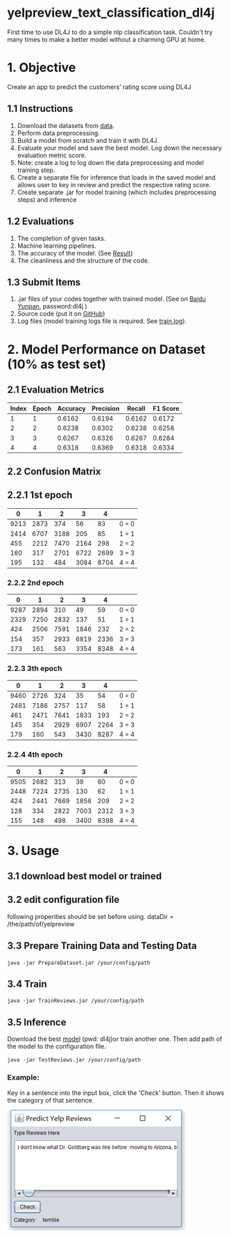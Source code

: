 # yelpreview_text_classification_dl4j
First time to use DL4J to do a simple nlp classification task. 
Couldn't try many times to make a better model without a charming GPU at home.

# 1. Objective
Create an app to predict the customers’ rating score using DL4J

## 1.1 Instructions

1. Download the datasets from [data](https://s3.amazonaws.com/fast-ai-nlp/yelp_review_full_csv.tgz).
2. Perform data preprocessing.
3. Build a model from scratch and train it with DL4J.
4. Evaluate your model and save the best model. Log down the necessary evaluation
metric score.
5. Note: create a log to log down the data preprocessing and model training step.
6. Create a separate file for inference that loads in the saved model and allows user to key
in review and predict the respective rating score.
7. Create separate .jar for model training (which includes preprocessing steps) and
inference

## 1.2 Evaluations

1. The completion of given tasks.
2. Machine learning pipelines.
3. The accuracy of the model. (See [Result](https://github.com/jackspiderman/yelpreview_text_classification_dl4j#2-results))
4. The cleanliness and the structure of the code.

## 1.3 Submit Items
1. .jar files of your codes together with trained model. (See on [Baidu Yunpan](https://pan.baidu.com/s/1olbxijXOpF0mEhJ0WmyQZg), password:dl4j )
2. Source code (put it on [GitHub](https://github.com/jackspiderman/yelpreview_text_classification_dl4j))
3. Log files (model training logs file is required. See [train.log](https://github.com/jackspiderman/yelpreview_text_classification_dl4j/blob/main/train.log)).

# 2. Model Performance on Dataset (10% as test set)
## 2.1 Evaluation Metrics
|  Index   | Epoch  | Accuracy  | Precision  | Recall | F1 Score |
|  ----  | ----  | ----  | ----  | ----  | ----  |
| 1  | 1 | 0.6162  | 0.6194 | 0.6162  | 0.6172 |
| 2  | 2 | 0.6238  | 0.6302 | 0.6238  | 0.6258 |
| 3  | 3 |  0.6267 | 0.6326 | 0.6267  | 0.6284 |
| 4  | 4 |  0.6318 | 0.6369 | 0.6318  | 0.6334 |

## 2.2 Confusion Matrix

## 2.2.1 1st epoch
|  0  | 1| 2 | 3  | 4 |  |
|  ----  | ----  | ----  | ----  | ----  | ----  |
| 9213  | 2873  | 374 | 56| 83 | 0 = 0|
| 2414 | 6707 | 3188  | 205 | 85  | 1 = 1|
| 455 | 2212 | 7470  | 2164 | 298 | 2 = 2|
| 160 | 317 | 2701  | 6722 | 2699  | 3 = 3|
| 195 | 132 | 484  | 3084 | 8704  | 4 = 4|

### 2.2.2 2nd epoch
|  0  | 1| 2 | 3  | 4 |  |
|  ----  | ----  | ----  | ----  | ----  | ----  |
| 9287  | 2894  | 310 | 49| 59 | 0 = 0|
| 2329 | 7250 | 2832  | 137 | 51  | 1 = 1|
| 424 | 2506 | 7591  | 1846 | 232 | 2 = 2|
| 154 | 357 | 2933  | 6819 | 2336  | 3 = 3|
| 173 | 161 | 563  | 3354 | 8348  | 4 = 4|

### 2.2.3 3th epoch
 |  0  | 1| 2 | 3  | 4 |  |
|  ----  | ----  | ----  | ----  | ----  | ----  |
| 9460  | 2726  | 324 | 35| 54 | 0 = 0|
| 2481 | 7186 | 2757  | 117 | 58  | 1 = 1|
| 461 | 2471 | 7641  | 1833 | 193 | 2 = 2|
| 145 | 354 | 2929  | 6907 | 2264  | 3 = 3|
| 179 | 160 | 543  | 3430 | 8287  | 4 = 4|

### 2.2.4 4th epoch
 |  0  | 1| 2 | 3  | 4 |  |
|  ----  | ----  | ----  | ----  | ----  | ----  |
| 9505  | 2682  | 313 | 39| 60 | 0 = 0|
| 2448 | 7224 | 2735  | 130 | 62  | 1 = 1|
| 424 | 2441 | 7669  | 1856 | 209 | 2 = 2|
| 128 | 334 | 2822  | 7003 | 2312  | 3 = 3|
| 155 | 148 | 498  | 3400 | 8398  | 4 = 4|
  
  # 3. Usage
  
  ## 3.1 download best model or trained
  
  
  ## 3.2 edit configuration file
  following properities should be set before using.
  dataDir = /the/path/of/yelpreview
  
  
  ## 3.3 Prepare Training Data and Testing Data
```
java -jar PrepareDataset.jar /your/config/path
```

## 3.4 Train
```
java -jar TrainReviews.jar /your/config/path
```


## 3.5 Inference
Download the best [model](https://pan.baidu.com/s/1olbxijXOpF0mEhJ0WmyQZg) (pwd: dl4j)or train another one. 
Then add path of the model to the configuration file. 
```
java -jar TestReviews.jar /your/config/path
```
### Example:
Key in a sentence into the input box, 
click the 'Check' button. Then it shows the category of that sentence.

![UI](imgs/Inference_UI.png?raw=true "Inference UI")


